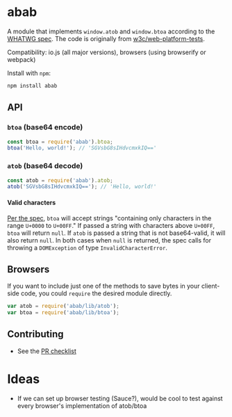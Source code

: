 # abab

A module that implements `window.atob` and `window.btoa` according to the [WHATWG spec](https://html.spec.whatwg.org/multipage/webappapis.html#atob). The code is originally from [w3c/web-platform-tests](https://github.com/w3c/web-platform-tests/blob/master/html/webappapis/atob/base64.html).

Compatibility: io.js (all major versions), browsers (using browserify or webpack)

Install with `npm`:

```sh
npm install abab
```

## API

### `btoa` (base64 encode)

```js
const btoa = require('abab').btoa;
btoa('Hello, world!'); // 'SGVsbG8sIHdvcmxkIQ=='
```

### `atob` (base64 decode)

```js 
const atob = require('abab').atob;
atob('SGVsbG8sIHdvcmxkIQ=='); // 'Hello, world!'
```

#### Valid characters

[Per the spec](https://html.spec.whatwg.org/multipage/webappapis.html#atob:dom-windowbase64-btoa-3), `btoa` will accept strings "containing only characters in the range `U+0000` to `U+00FF`." If passed a string with characters above `U+00FF`, `btoa` will return `null`. If `atob` is passed a string that is not base64-valid, it will also return `null`. In both cases when `null` is returned, the spec calls for throwing a `DOMException` of type `InvalidCharacterError`.

## Browsers

If you want to include just one of the methods to save bytes in your client-side code, you could `require` the desired module directly.

```js
var atob = require('abab/lib/atob');
var btoa = require('abab/lib/btoa');
```

## Contributing

- See the [PR checklist](CONTRIBUTING.md#checklists)

# Ideas

- If we can set up browser testing (Sauce?), would be cool to test against every browser's implementation of atob/btoa
